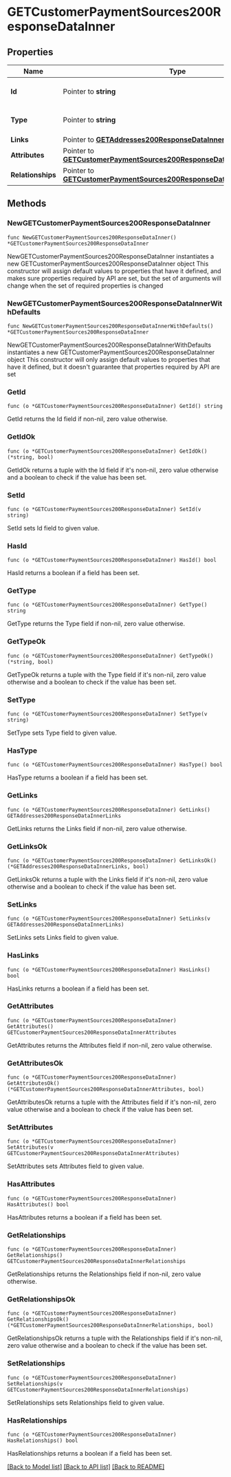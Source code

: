 # GETCustomerPaymentSources200ResponseDataInner

## Properties

Name | Type | Description | Notes
------------ | ------------- | ------------- | -------------
**Id** | Pointer to **string** | The resource&#39;s id | [optional] 
**Type** | Pointer to **string** | The resource&#39;s type | [optional] 
**Links** | Pointer to [**GETAddresses200ResponseDataInnerLinks**](GETAddresses200ResponseDataInnerLinks.md) |  | [optional] 
**Attributes** | Pointer to [**GETCustomerPaymentSources200ResponseDataInnerAttributes**](GETCustomerPaymentSources200ResponseDataInnerAttributes.md) |  | [optional] 
**Relationships** | Pointer to [**GETCustomerPaymentSources200ResponseDataInnerRelationships**](GETCustomerPaymentSources200ResponseDataInnerRelationships.md) |  | [optional] 

## Methods

### NewGETCustomerPaymentSources200ResponseDataInner

`func NewGETCustomerPaymentSources200ResponseDataInner() *GETCustomerPaymentSources200ResponseDataInner`

NewGETCustomerPaymentSources200ResponseDataInner instantiates a new GETCustomerPaymentSources200ResponseDataInner object
This constructor will assign default values to properties that have it defined,
and makes sure properties required by API are set, but the set of arguments
will change when the set of required properties is changed

### NewGETCustomerPaymentSources200ResponseDataInnerWithDefaults

`func NewGETCustomerPaymentSources200ResponseDataInnerWithDefaults() *GETCustomerPaymentSources200ResponseDataInner`

NewGETCustomerPaymentSources200ResponseDataInnerWithDefaults instantiates a new GETCustomerPaymentSources200ResponseDataInner object
This constructor will only assign default values to properties that have it defined,
but it doesn't guarantee that properties required by API are set

### GetId

`func (o *GETCustomerPaymentSources200ResponseDataInner) GetId() string`

GetId returns the Id field if non-nil, zero value otherwise.

### GetIdOk

`func (o *GETCustomerPaymentSources200ResponseDataInner) GetIdOk() (*string, bool)`

GetIdOk returns a tuple with the Id field if it's non-nil, zero value otherwise
and a boolean to check if the value has been set.

### SetId

`func (o *GETCustomerPaymentSources200ResponseDataInner) SetId(v string)`

SetId sets Id field to given value.

### HasId

`func (o *GETCustomerPaymentSources200ResponseDataInner) HasId() bool`

HasId returns a boolean if a field has been set.

### GetType

`func (o *GETCustomerPaymentSources200ResponseDataInner) GetType() string`

GetType returns the Type field if non-nil, zero value otherwise.

### GetTypeOk

`func (o *GETCustomerPaymentSources200ResponseDataInner) GetTypeOk() (*string, bool)`

GetTypeOk returns a tuple with the Type field if it's non-nil, zero value otherwise
and a boolean to check if the value has been set.

### SetType

`func (o *GETCustomerPaymentSources200ResponseDataInner) SetType(v string)`

SetType sets Type field to given value.

### HasType

`func (o *GETCustomerPaymentSources200ResponseDataInner) HasType() bool`

HasType returns a boolean if a field has been set.

### GetLinks

`func (o *GETCustomerPaymentSources200ResponseDataInner) GetLinks() GETAddresses200ResponseDataInnerLinks`

GetLinks returns the Links field if non-nil, zero value otherwise.

### GetLinksOk

`func (o *GETCustomerPaymentSources200ResponseDataInner) GetLinksOk() (*GETAddresses200ResponseDataInnerLinks, bool)`

GetLinksOk returns a tuple with the Links field if it's non-nil, zero value otherwise
and a boolean to check if the value has been set.

### SetLinks

`func (o *GETCustomerPaymentSources200ResponseDataInner) SetLinks(v GETAddresses200ResponseDataInnerLinks)`

SetLinks sets Links field to given value.

### HasLinks

`func (o *GETCustomerPaymentSources200ResponseDataInner) HasLinks() bool`

HasLinks returns a boolean if a field has been set.

### GetAttributes

`func (o *GETCustomerPaymentSources200ResponseDataInner) GetAttributes() GETCustomerPaymentSources200ResponseDataInnerAttributes`

GetAttributes returns the Attributes field if non-nil, zero value otherwise.

### GetAttributesOk

`func (o *GETCustomerPaymentSources200ResponseDataInner) GetAttributesOk() (*GETCustomerPaymentSources200ResponseDataInnerAttributes, bool)`

GetAttributesOk returns a tuple with the Attributes field if it's non-nil, zero value otherwise
and a boolean to check if the value has been set.

### SetAttributes

`func (o *GETCustomerPaymentSources200ResponseDataInner) SetAttributes(v GETCustomerPaymentSources200ResponseDataInnerAttributes)`

SetAttributes sets Attributes field to given value.

### HasAttributes

`func (o *GETCustomerPaymentSources200ResponseDataInner) HasAttributes() bool`

HasAttributes returns a boolean if a field has been set.

### GetRelationships

`func (o *GETCustomerPaymentSources200ResponseDataInner) GetRelationships() GETCustomerPaymentSources200ResponseDataInnerRelationships`

GetRelationships returns the Relationships field if non-nil, zero value otherwise.

### GetRelationshipsOk

`func (o *GETCustomerPaymentSources200ResponseDataInner) GetRelationshipsOk() (*GETCustomerPaymentSources200ResponseDataInnerRelationships, bool)`

GetRelationshipsOk returns a tuple with the Relationships field if it's non-nil, zero value otherwise
and a boolean to check if the value has been set.

### SetRelationships

`func (o *GETCustomerPaymentSources200ResponseDataInner) SetRelationships(v GETCustomerPaymentSources200ResponseDataInnerRelationships)`

SetRelationships sets Relationships field to given value.

### HasRelationships

`func (o *GETCustomerPaymentSources200ResponseDataInner) HasRelationships() bool`

HasRelationships returns a boolean if a field has been set.


[[Back to Model list]](../README.md#documentation-for-models) [[Back to API list]](../README.md#documentation-for-api-endpoints) [[Back to README]](../README.md)


